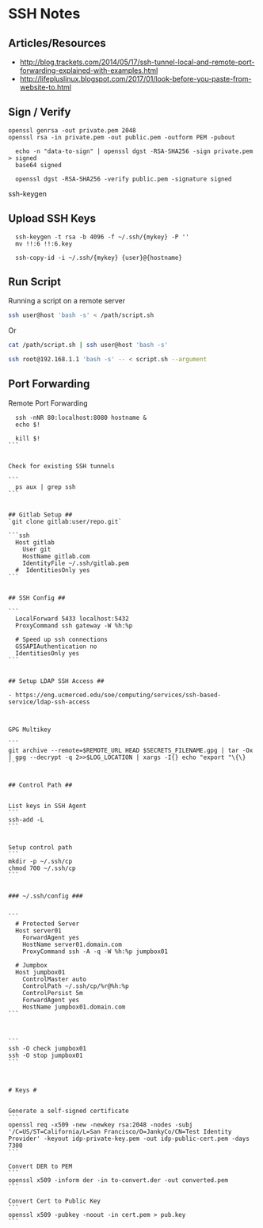 # SSH Notes #


## Articles/Resources ##

- http://blog.trackets.com/2014/05/17/ssh-tunnel-local-and-remote-port-forwarding-explained-with-examples.html
- http://lifepluslinux.blogspot.com/2017/01/look-before-you-paste-from-website-to.html






## Sign / Verify ##


```
openssl genrsa -out private.pem 2048
openssl rsa -in private.pem -out public.pem -outform PEM -pubout
```

```
  echo -n "data-to-sign" | openssl dgst -RSA-SHA256 -sign private.pem > signed
  base64 signed
```

```
  openssl dgst -RSA-SHA256 -verify public.pem -signature signed
```


ssh-keygen 


## Upload SSH Keys ##


```
  ssh-keygen -t rsa -b 4096 -f ~/.ssh/{mykey} -P ''
  mv !!:6 !!:6.key

  ssh-copy-id -i ~/.ssh/{mykey} {user}@{hostname}
```




## Run Script ##

Running a script on a remote server

```bash
ssh user@host 'bash -s' < /path/script.sh
```
Or

```bash
cat /path/script.sh | ssh user@host 'bash -s'
```


```bash
ssh root@192.168.1.1 'bash -s' -- < script.sh --argument
```

## Port Forwarding ##

Remote Port Forwarding

````
  ssh -nNR 80:localhost:8080 hostname &
  echo $!

  kill $!
```


Check for existing SSH tunnels

```
  ps aux | grep ssh
```


## Gitlab Setup ##
`git clone gitlab:user/repo.git`

```ssh
  Host gitlab
    User git
    HostName gitlab.com
    IdentityFile ~/.ssh/gitlab.pem
  #  IdentitiesOnly yes
```


## SSH Config ##

```
  LocalForward 5433 localhost:5432
  ProxyCommand ssh gateway -W %h:%p
  
  # Speed up ssh connections
  GSSAPIAuthentication no
  IdentitiesOnly yes
```


## Setup LDAP SSH Access ##

- https://eng.ucmerced.edu/soe/computing/services/ssh-based-service/ldap-ssh-access



GPG Multikey

```
git archive --remote=$REMOTE_URL HEAD $SECRETS_FILENAME.gpg | tar -Ox | gpg --decrypt -q 2>>$LOG_LOCATION | xargs -I{} echo "export "\{\}
```


## Control Path ##


List keys in SSH Agent
```
ssh-add -L
```


Setup control path
```
mkdir -p ~/.ssh/cp
chmod 700 ~/.ssh/cp
```


### ~/.ssh/config ###


```
  # Protected Server
  Host server01
  	ForwardAgent yes
    HostName server01.domain.com
  	ProxyCommand ssh -A -q -W %h:%p jumpbox01
  
  # Jumpbox
  Host jumpbox01
  	ControlMaster auto
  	ControlPath ~/.ssh/cp/%r@%h:%p
  	ControlPersist 5m
  	ForwardAgent yes
    HostName jumpbox01.domain.com
```



```
ssh -O check jumpbox01
ssh -O stop jumpbox01
```



# Keys #


Generate a self-signed certificate
```
openssl req -x509 -new -newkey rsa:2048 -nodes -subj '/C=US/ST=California/L=San Francisco/O=JankyCo/CN=Test Identity Provider' -keyout idp-private-key.pem -out idp-public-cert.pem -days 7300
```

Convert DER to PEM
```
openssl x509 -inform der -in to-convert.der -out converted.pem
```

Convert Cert to Public Key
```
openssl x509 -pubkey -noout -in cert.pem > pub.key
```